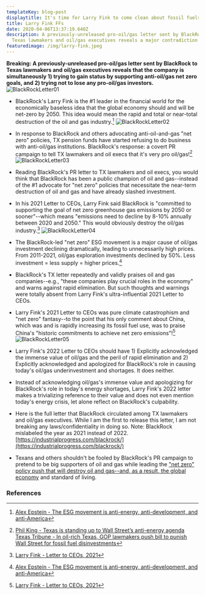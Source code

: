 ```yaml
---
templateKey: blog-post
displaytitle: It's time for Larry Fink to come clean about fossil fuels
title: Larry Fink FFs
date: 2020-04-06T13:37:19.640Z
description: A previously-unreleased pro-oil/gas letter sent by BlackRock to
  Texas lawmakers and oil/gas executives reveals a major contradiction
featuredimage: /img/larry-fink.jpeg
---
```

**Breaking: A previously-unreleased pro-oil/gas letter sent by BlackRock to Texas lawmakers and oil/gas executives reveals that the company is simultaneously 1) trying to gain status by supporting anti-oil/gas net zero goals, and 2) trying not to lose any pro-oil/gas investors.**
![BlackRockLetter01](/img/br01.png)

- BlackRock's Larry Fink is the #1 leader in the financial world for the economically baseless idea that the global economy should and will be net-zero by 2050. This idea would mean the rapid and total or near-total destruction of the oil and gas industry.[^1] 
![BlackRockLetter02](/img/br02.jpeg)

- In response to BlackRock and others advocating anti-oil-and-gas "net zero" policies, TX pension funds have started refusing to do business with anti-oil/gas institutions. BlackRock's response: a covert PR campaign to tell TX lawmakers and oil execs that it's very pro oil/gas![^2]
![BlackRockLetter03](/img/br03.png)

- Reading BlackRock's PR letter to TX lawmakers and oil execs, you would think that BlackRock has been a public champion of oil and gas--instead of the #1 advocate for "net zero" policies that necessitate the near-term destruction of oil and gas and have already slashed investment.

- In his 2021 Letter to CEOs, Larry Fink said BlackRock is "committed to supporting the goal of net zero greenhouse gas emissions by 2050 or sooner"--which means "emissions need to decline by 8-10% annually between 2020 and 2050."
    This would obviously destroy the oil/gas industry.[^3]
![BlackRockLetter04](/img/br04.png)

- The BlackRock-led "net zero" ESG movement is a major cause of oil/gas investment declining dramatically, leading to unnecessarily high prices. From 2011-2021, oil/gas exploration investments declined by 50%. Less investment = less supply = higher prices.[^4]

- BlackRock's TX letter repeatedly and validly praises oil and gas companies--e.g., "these companies play crucial roles in the economy" and warns against rapid elimination. But such thoughts and warnings were totally absent from Larry Fink's ultra-influential 2021 Letter to CEOs.

- Larry Fink's 2021 Letter to CEOs was pure climate catastrophism and "net zero" fantasy--to the point that his only comment about China, which was and is rapidly increasing its fossil fuel use, was to praise China's "historic commitments to achieve net zero emissions"![^5]
![BlackRockLetter05](/img/br05.png)

- Larry Fink's 2022 Letter to CEOs should have 1) Explicitly acknowledged the immense value of oil/gas and the peril of rapid elimination and 2) Explicitly acknowledged and apologized for BlackRock's role in causing today's oil/gas underinvestment and shortages.
    It does neither.

- Instead of acknowledging oil/gas's immense value and apologizing for BlackRock's role in today's energy shortages, Larry Fink's 2022 letter makes a trivializing reference to their value and does not even mention today's energy crisis, let alone reflect on BlackRock's culpability.

- Here is the full letter that BlackRock circulated among TX lawmakers and oil/gas executives. While I am the first to release this letter, I am not breaking any laws/confidentiality in doing so. Note: BlackRock mislabeled the year as 2021 instead of 2022.
    [https://industrialprogress.com/blackrock/](https://industrialprogress.com/blackrock/)

- Texans and others shouldn't be fooled by BlackRock's PR campaign to pretend to be big supporters of oil and gas while leading the ["net zero" policy push that will destroy oil and gas--and, as a result, the global economy](https://alexepstein.substack.com/p/the-esg-movement-is-anti-energy-anti) and standard of living.


### References

[^1]: [Alex Epstein - The ESG movement is anti-energy, anti-development, and anti-America](https://alexepstein.substack.com/p/the-esg-movement-is-anti-energy-anti)

[^2]:
    [Phil King - Texas is standing up to Wall Street’s anti-energy agenda](https://www.texaspolicy.com/texas-is-standing-up-to-wall-streets-anti-energy-agenda/)
    [Texas Tribune - In oil-rich Texas, GOP lawmakers push bill to punish Wall Street for fossil fuel disinvestments](https://www.texastribune.org/2021/03/11/texas-oil-gas-legislature-wall-street/)

[^3]: [Larry Fink - Letter to CEOs, 2021](https://corpgov.law.harvard.edu/2021/01/30/letter-to-ceos/)

[^4]: [Alex Epstein - The ESG movement is anti-energy, anti-development, and anti-America](https://alexepstein.substack.com/p/the-esg-movement-is-anti-energy-anti)
    
[^5]: [Larry Fink - Letter to CEOs, 2021](https://corpgov.law.harvard.edu/2021/01/30/letter-to-ceos/)